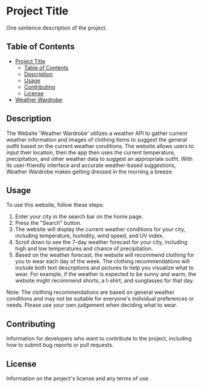 # Project Title

One sentence description of the project.

## Table of Contents

- [Project Title](#project-title)
  - [Table of Contents](#table-of-contents)
  - [Description](#description)
  - [Usage](#usage)
  - [Contributing](#contributing)
  - [License](#license)
- [Weather Wardrobe](#weather-wardrobe)

## Description

The Website 'Weather Wardrobe' utilizes a weather API to gather current weather information and images of clothing items to suggest the general outfit based on the current weather conditions. The website allows users to input their location, then the app then uses the current temperature, precipitation, and other weather data to suggest an appropriate outfit. With its user-friendly interface and accurate weather-based suggestions, Weather Wardrobe makes getting dressed in the morning a breeze.

## Usage

To use this website, follow these steps:

1. Enter your city in the search bar on the home page.
2. Press the "Search" button.
3. The website will display the current weather conditions for your city, including temperature, humidity, wind speed, and UV index.
4. Scroll down to see the 7-day weather forecast for your city, including high and low temperatures and chance of precipitation.
5. Based on the weather forecast, the website will recommend clothing for you to wear each day of the week. The clothing recommendations will include both text descriptions and pictures to help you visualize what to wear. For example, if the weather is expected to be sunny and warm, the website might recommend shorts, a t-shirt, and sunglasses for that day.

Note: The clothing recommendations are based on general weather conditions and may not be suitable for everyone's individual preferences or needs. Please use your own judgement when deciding what to wear.


## Contributing

Information for developers who want to contribute to the project, including how to submit bug reports or pull requests.

## License

Information on the project's license and any terms of use.
